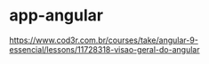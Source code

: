 # app-angular
https://www.cod3r.com.br/courses/take/angular-9-essencial/lessons/11728318-visao-geral-do-angular

